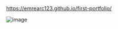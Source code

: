 https://emrearc123.github.io/first-portfolio/

![image](https://github.com/emrearc123/first-portfolio/assets/129934190/091a7157-006b-4cb4-8ef7-bb8219d48c86)
